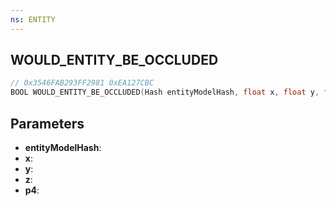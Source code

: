 ```yaml
---
ns: ENTITY
---
```

## WOULD_ENTITY_BE_OCCLUDED

```c
// 0x3546FAB293FF2981 0xEA127CBC
BOOL WOULD_ENTITY_BE_OCCLUDED(Hash entityModelHash, float x, float y, float z, BOOL p4);
```

## Parameters
* **entityModelHash**:
* **x**:
* **y**:
* **z**:
* **p4**:
